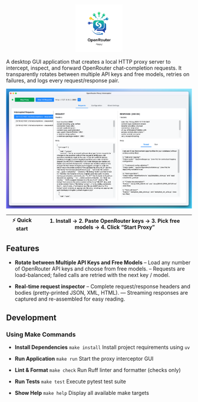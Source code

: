 <p style="text-align: center">
  <img src="https://github.com/namuan/openrouter-proxy-ui/raw/main/assets/or-proxy.png" width="128px" alt=""/>
</p>

A desktop GUI application that creates a local HTTP proxy server to intercept, inspect, and forward OpenRouter
chat-completion requests.
It transparently rotates between multiple API keys and free models, retries on failures, and logs every request/response
pair.

![](docs/screenshot.png)

| ⚡ Quick start | 1. Install → 2. Paste OpenRouter keys → 3. Pick free models → 4. Click “Start Proxy” |
| -------------- | ------------------------------------------------------------------------------------ |

## Features

- **Rotate between Multiple API Keys and Free Models**
  – Load any number of OpenRouter API keys and choose from free models.
  – Requests are load-balanced; failed calls are retried with the next key / model.

- **Real-time request inspector**
  – Complete request/response headers and bodies (pretty-printed JSON, XML, HTML).
  — Streaming responses are captured and re-assembled for easy reading.

## Development

### Using Make Commands

- **Install Dependencies**
  `make install`
  Install project requirements using `uv`

- **Run Application**
  `make run`
  Start the proxy interceptor GUI

- **Lint & Format**
  `make check`
  Run Ruff linter and formatter (checks only)

- **Run Tests**
  `make test`
  Execute pytest test suite

- **Show Help**
  `make help`
  Display all available make targets

